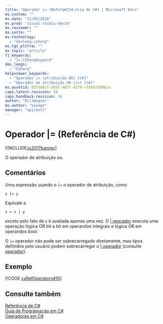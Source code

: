 ```yaml
---
title: "Operador |= (Refer&#234;ncia de C#) | Microsoft Docs"
ms.custom: ""
ms.date: "12/03/2016"
ms.prod: "visual-studio-dev14"
ms.reviewer: ""
ms.suite: ""
ms.technology: 
  - "devlang-csharp"
ms.tgt_pltfrm: ""
ms.topic: "article"
f1_keywords: 
  - "|=_CSharpKeyword"
dev_langs: 
  - "CSharp"
helpviewer_keywords: 
  - "Operador |= (atribuição OR) [C#]"
  - "Operador de atribuição OR (|=) [C#]"
ms.assetid: 8315b8cf-dd15-402f-92f0-c7db931696ca
caps.latest.revision: 16
caps.handback.revision: 16
author: "BillWagner"
ms.author: "wiwagn"
manager: "wpickett"
---
```

# Operador |= (Refer&#234;ncia de C#)
[!INCLUDE[vs2017banner](../../../csharp/includes/vs2017banner.md)]

O operador de atribuição ou.  
  
## Comentários  
 Uma expressão usando o `|=` o operador de atribuição, como  
  
```  
x |= y  
```  
  
 Equivale a  
  
```  
x = x | y  
```  
  
 exceto pelo fato de `x` é avaliada apenas uma vez.  O  [&#124; operador](../../../csharp/language-reference/operators/or-operator.md) executa uma operação lógica OR bit a bit em operandos integrais e lógica OR em operandos bool.  
  
 O `|=` operador não pode ser sobrecarregado diretamente, mas tipos definidos pelo usuário podem sobrecarregar o  [&#124; operador](../../../csharp/language-reference/operators/or-operator.md) \(consulte  [operador](../../../csharp/language-reference/keywords/operator.md)\).  
  
## Exemplo  
 [!CODE [csRefOperators#10](../CodeSnippet/VS_Snippets_VBCSharp/csrefOperators#10)]  
  
## Consulte também  
 [Referência de C\#](../../../csharp/language-reference/index.md)   
 [Guia de Programação em C\#](../../../csharp/programming-guide/index.md)   
 [Operadores em C\#](../../../csharp/language-reference/operators/index.md)